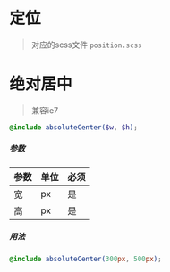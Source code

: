 # 定位

> 对应的scss文件 `position.scss`

# 绝对居中

> 兼容ie7

```scss
@include absoluteCenter($w, $h);
```
##### 参数

| 参数 | 单位 | 必须 |
| --- | --- |  --- |
| 宽 | px | 是 |
| 高 | px | 是 |

#####  用法
```scss
@include absoluteCenter(300px, 500px);
```